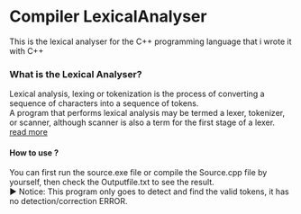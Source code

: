 # Compiler LexicalAnalyser
This is the lexical analyser for the C++ programming language that i wrote it with C++</br>

### What is the Lexical Analyser?
Lexical analysis, lexing or tokenization is the process of converting a sequence of characters into a sequence of tokens.</br>A program that performs lexical analysis may be termed a lexer, tokenizer, or scanner, although scanner is also a term for the first stage of a lexer. [read more](https://en.wikipedia.org/wiki/Lexical_analysis)</br>
 
#### How to use ?
You can first run the source.exe file or compile the Source.cpp file by yourself,
then check the Outputfile.txt to see the result.<br>
▶ Notice: This program only goes to detect and find the valid tokens, it has no detection/correction ERROR.
